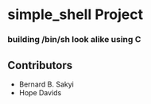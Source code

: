# simple_shell Project
### building /bin/sh look alike using C



## Contributors
- Bernard B. Sakyi
- Hope Davids


